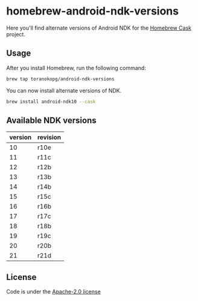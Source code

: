 # homebrew-android-ndk-versions

Here you'll find alternate versions of Android NDK for the [Homebrew Cask](https://github.com/Homebrew/homebrew-cask) project.

## Usage

After you install Homebrew, run the following command:

```sh
brew tap toranokopg/android-ndk-versions
```

You can now install alternate versions of NDK.

```sh
brew install android-ndk10 --cask
```

## Available NDK versions

| version | revision |
| ------- | -------- |
| 10      | r10e     |
| 11      | r11c     |
| 12      | r12b     |
| 13      | r13b     |
| 14      | r14b     |
| 15      | r15c     |
| 16      | r16b     |
| 17      | r17c     |
| 18      | r18b     |
| 19      | r19c     |
| 20      | r20b     |
| 21      | r21d     |

## License

Code is under the [Apache-2.0 license](http://www.apache.org/licenses/LICENSE-2.0)

